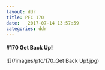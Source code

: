 ```yaml
---
layout: ddr
title: PFC 170
date:   2017-07-14 13:57:59
categories: ddr
---
```


#### **#170** Get Back Up!
![](/images/pfc/170_Get Back Up!.jpg)
